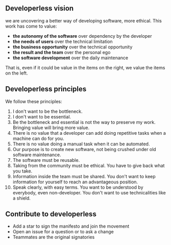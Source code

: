 
## Developerless vision
we are uncovering a better way of developing software, more ethical. This work has come to value:

- **the autonomy of the software** over dependency by the developer
- **the needs of users** over the technical limitation
- **the business opportunity** over the technical opportunity
- **the result and the team** over the personal ego
- **the software development** over the daily maintenance

That is, even if it could be value in the items on the right, we value the items on the left.

## Developerless principles
We follow these principles:

1. I don't want to be the bottleneck.
2. I don't want to be essential.
3. Be the bottleneck and essential is not the way to preserve my work. Bringing value will bring more value.
4. There is no value that a developer can add doing  repetitive tasks when a machine can do for you.
5. There is no value doing a manual task when it can be automated.
6. Our purpose is to create new software, not being crushed under old software maintenance.
7. The software must be reusable.
8. Taking from the community must be ethical. You have to give back what you take.
9. Information inside the team must be shared. You don't want to keep information for yourself to reach an advantageous position.
10. Speak clearly, with easy terms. You want to be understood by everybody, even non-developer. You don't want to use technicalities like a shield.

## Contribute to developerless
- Add a star to sign the manifesto and join the movement
- Open an issue for a question or to ask a change
- Teammates are the original signatories
